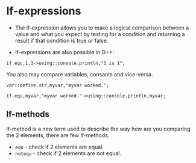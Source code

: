 # If-expressions
- The if-expression allows you to make a logical comparison between a value and what you expect by testing for a condition and returning a result if that condition is true or false.

- If-expressions are also possible in D++:

```pawn
if.equ,1,1->using::console.println,"1 is 1";
```

You also may compare variables, consants and vice-versa.

```pawn
var::define.str,myvar,"myvar worked.";

if.equ,myvar,"myvar worked."->using::console.println,myvar;
```

## If-methods

If-method is a new term used to describe the way how are you comparing the 2 elements, there are few if-methods:

- `equ` - check if 2 elements are equal.
- `notequ` - check if 2 elements are not equal.